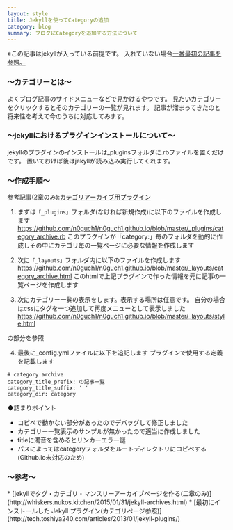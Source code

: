 ```yaml
---
layout: style
title: Jekyllを使ってCategoryの追加
category: blog
summary: ブログにCategoryを追加する方法について
---
```


※この記事はjekyllが入っている前提です。
入れていない場合[一番最初の記事を参照。](http://n0guch1.github.io/blog/2014/12/05/startGithubPage.html)

<h3> 〜カテゴリーとは〜 </h3>
よくブログ記事のサイドメニューなどで見かけるやつです。
見たいカテゴリーをクリックするとそのカテゴリーの一覧が見れます。
記事が溜まってきたのと将来性を考えて今のうちに対応してみます。

<h3> 〜jekyllにおけるプラグインインストールについて〜 </h3>
jekyllのプラグインのインストールは_pluginsフォルダに.rbファイルを置くだけです。
置いておけば後はjekyllが読み込み実行してくれます。

<h3> 〜作成手順〜 </h3>

参考記事(2章のみ):[カテゴリアーカイブ用プラグイン](http://whiskers.nukos.kitchen/2015/01/31/jekyll-archives.html)

1. まずは`「_plugins」`フォルダ(なければ新規作成)に以下のファイルを作成します
<https://github.com/n0guch1/n0guch1.github.io/blob/master/_plugins/category_archive.rb>
このプラグインが「category:」毎のフォルダを動的に作成しその中にカテゴリ毎の一覧ページに必要な情報を作成します


2. 次に`「_layouts」`フォルダ内に以下のファイルを作成します
<https://github.com/n0guch1/n0guch1.github.io/blob/master/_layouts/category_archive.html>
このhtmlで上記プラグインで作った情報を元に記事の一覧ページを作成します

3. 次にカテゴリー一覧の表示をします。表示する場所は任意です。
自分の場合はcssにタグを一つ追加して再度メニューとして表示しました
https://github.com/n0guch1/n0guch1.github.io/blob/master/_layouts/style.html
<!-- カテゴリータグの追加 -->の部分を参照

4. 最後に_config.ymlファイルに以下を追記します
プラグインで使用する定義を記載します

```
# category archive
category_title_prefix: の記事一覧
category_title_suffix: ' '
category_dir: category
```

◆詰まりポイント
* コピペで動かない部分があったのでデバッグして修正しました
* カテゴリー一覧表示のサンプルが無かったので適当に作成しました
* titleに濁音を含めるとリンカーエラー謎
* パスによってはcategoryフォルダをルートディレクトリにコピペする(Github.io未対応のため)

<h3> 〜参考〜 </h3>
* [jekyllでタグ・カテゴリ・マンスリーアーカイブページを作る(二章のみ)](http://whiskers.nukos.kitchen/2015/01/31/jekyll-archives.html)
* [最初にインストールした Jekyll プラグイン(カテゴリページ参照)](http://tech.toshiya240.com/articles/2013/01/jekyll-plugins/)

